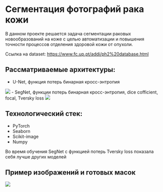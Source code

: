 # Сегментация фотографий рака кожи

В данном проекте решается задача сегментации раковых новообразований на коже с целью автоматизации и повышения точности процессов отделения здоровой кожи от опухоли. 

Ссылка на dataset: https://www.fc.up.pt/addi/ph2%20database.html


## Рассматриваемые архитектуры:

- U-Net, функция потерь бинарная кросс-энтропия
<image src="U-Net.png">
- SegNet, функции потерь бинарная кросс-энтропия, dice cofficient, focal, Tversky loss
<image src="SegNet.png">

## Технологический стек:
- PyTorch
- Seaborn
- Scikit-image
- Numpy

Во время обучения SegNet с функцией потерь Tversky loss показала себя лучше других моделей 
## Пример изображений и готовых масок

<image src="example.png">